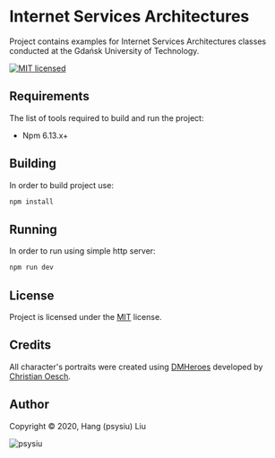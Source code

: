 # Internet Services Architectures

Project contains examples for Internet Services Architectures classes conducted at the Gdańsk University of Technology.

[![MIT licensed][shield-mit]](LICENSE)

## Requirements

The list of tools required to build and run the project:

* Npm 6.13.x+

## Building

In order to build project use:

```bash
npm install
```

## Running

In order to run using simple http server:

```bash
npm run dev
```

## License

Project is licensed under the [MIT](LICENSE) license.  

## Credits

All character's portraits were created using [DMHeroes](http://dmheroes.com/) developed by
[Christian Oesch](https://twitter.com/ChristianOesch).

## Author

Copyright &copy; 2020, Hang (psysiu) Liu

![psysiu][gravatar-psysiu]

[shield-mit]: https://img.shields.io/badge/license-MIT-blue.svg
[gravatar-psysiu]: https://s.gravatar.com/avatar/b61b36a5b97ca33e9d11d122c143b9f0
